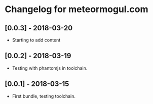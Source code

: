 # Changelog for meteormogul.com

## [0.0.3] - 2018-03-20

- Starting to add content

## [0.0.2] - 2018-03-19

- Testing with phantomjs in toolchain.

## [0.0.1] - 2018-03-15

- First bundle, testing toolchain.

